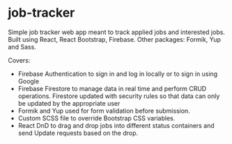 # job-tracker

Simple job tracker web app meant to track applied jobs and interested jobs. Built using React, React Bootstrap, Firebase. Other packages: Formik, Yup and Sass.

Covers: 
* Firebase Authentication to sign in and log in locally or to sign in using Google
* Firebase Firestore to manage data in real time and perform CRUD operations. Firestore updated with security rules so that data can only be updated by the appropriate user
* Formik and Yup used for form validation before submission.
* Custom SCSS file to override Bootstrap CSS variables.
* React DnD to drag and drop jobs into different status containers and send Update requests based on the drop.

